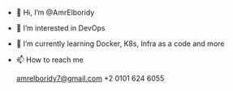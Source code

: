 - 👋 Hi, I’m @AmrElboridy
- 👀 I’m interested in DevOps
- 🌱 I’m currently learning Docker, K8s, Infra as a code and more
- 📫 How to reach me 

  amrelboridy7@gmail.com
  +2 0101 624 6055

<!---
AmrElboridy/AmrElboridy is a ✨ special ✨ repository because its `README.md` (this file) appears on your GitHub profile.
You can click the Preview link to take a look at your changes.
--->
